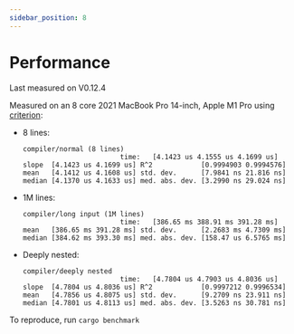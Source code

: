 ```yaml
---
sidebar_position: 8
---
```


# Performance

Last measured on V0.12.4

Measured on an 8 core 2021 MacBook Pro 14-inch, Apple M1 Pro using [criterion](https://github.com/bheisler/criterion.rs):

- 8 lines:

  ```
  compiler/normal (8 lines)                                                                               
                          time:   [4.1423 us 4.1555 us 4.1699 us]
  slope  [4.1423 us 4.1699 us] R^2            [0.9994903 0.9994576]
  mean   [4.1412 us 4.1608 us] std. dev.      [7.9841 ns 21.816 ns]
  median [4.1370 us 4.1633 us] med. abs. dev. [3.2990 ns 29.024 ns]
  ```

- 1M lines:

  ```
  compiler/long input (1M lines)                                                                          
                          time:   [386.65 ms 388.91 ms 391.28 ms]
  mean   [386.65 ms 391.28 ms] std. dev.      [2.2683 ms 4.7309 ms]
  median [384.62 ms 393.30 ms] med. abs. dev. [158.47 us 6.5765 ms]
  ```

- Deeply nested:

  ```
  compiler/deeply nested  
                          time:   [4.7804 us 4.7903 us 4.8036 us]                                      
  slope  [4.7804 us 4.8036 us] R^2            [0.9997212 0.9996534]
  mean   [4.7856 us 4.8075 us] std. dev.      [9.2709 ns 23.911 ns]
  median [4.7801 us 4.8113 us] med. abs. dev. [3.5263 ns 30.781 ns]
  ```

To reproduce, run `cargo benchmark`